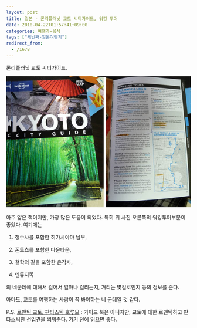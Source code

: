 ```yaml
---
layout: post
title: 일본 - 론리플래닛 교토 씨티가이드, 워킹 투어
date: 2010-04-22T01:57:41+09:00
categories: 여행과-음식
tags: ["세번째-일본여행기"]
redirect_from:
  - /1678
---
```


론리플래닛 교토 씨티가이드.

![ ](/assets/media/uploads_1_cfile21.uf.1356BA244BC2E5E84D4E00.jpg)

아주 얇은 책이지만, 가장 많은 도움이 되었다. 특히 위 사진 오른쪽의 워킹투어부분이 좋았다. 여기에는

1. 청수사를 포함한 히가시야마 남부,

2. 폰토쵸를 포함한 다운타운,

3. 철학의 길을 포함한 은각사,

4. 덴류지쪽

의 네군데에 대해서 걸어서 얼마나 걸리는지, 거리는 몇킬로인지 등의 정보를 준다.

아마도, 교토를 여행하는 사람이 꼭 봐야하는 네 군데일 것 같다.

P.S. <a href="http://www.aladdin.co.kr/shop/wproduct.aspx?ISBN=8901092344&amp;ttbkey=ttbjinto1216001&amp;COPYPaper=1">로맨틱 교토, 판타스틱 호루모</a> : 가이드 북은 아니지만, 교토에 대한 로맨틱하고 판타스틱한 선입견을 씌워준다. 가기 전에 읽으면 좋다.


